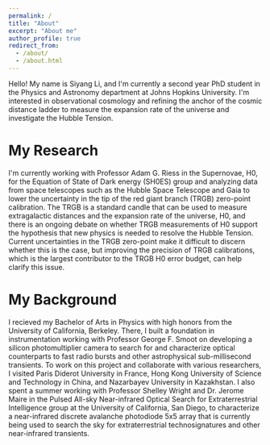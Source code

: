 ```yaml
---
permalink: /
title: "About"
excerpt: "About me"
author_profile: true
redirect_from: 
  - /about/
  - /about.html
---
```


Hello! My name is Siyang Li, and I'm currently a second year PhD student in the Physics and Astronomy department at Johns Hopkins University. I'm interested in observational cosmology and refining the anchor of the cosmic distance ladder to measure the expansion rate of the universe and investigate the Hubble Tension. 

# My Research

I'm currently working with Professor Adam G. Riess in the Supernovae, H0, for the Equation of State of Dark energy (SH0ES) group and analyzing data from space telescopes such as the Hubble Space Telescope and Gaia to lower the uncertainty in the tip of the red giant branch (TRGB) zero-point calibration. The TRGB is a standard candle that can be used to measure extragalactic distances and the expansion rate of the universe, H0, and there is an ongoing debate on whether TRGB measurements of H0 support the hypothesis that new physics is needed to resolve the Hubble Tension. Current uncertainties in the TRGB zero-point make it difficult to discern whether this is the case, but improving the precision of TRGB calibrations, which is the largest contributor to the TRGB H0 error budget, can help clarify this issue.


# My Background

I recieved my Bachelor of Arts in Physics with high honors from the University of California, Berkeley. There, I built a foundation in instrumentation working with Professor George F. Smoot on developing a silicon photomultiplier camera to search for and characterize optical counterparts to fast radio bursts and other astrophysical sub-millisecond transients. To work on this project and collaborate with various researchers, I visited Paris Diderot University in France, Hong Kong University of Science and Technology in China, and Nazarbayev University in Kazakhstan. I also spent a summer working with Professor Shelley Wright and Dr. Jerome Maire in the Pulsed All-sky Near-infrared Optical Search for Extraterrestrial Intelligence group at the University of California, San Diego, to characterize a near-infrared discrete avalanche photodiode 5x5 array that is currently being used to search the sky for extraterrestrial technosignatures and other near-infrared transients.

